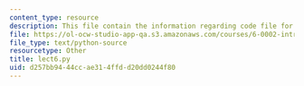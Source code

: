 ```yaml
---
content_type: resource
description: This file contain the information regarding code file for lecture 6.
file: https://ol-ocw-studio-app-qa.s3.amazonaws.com/courses/6-0002-introduction-to-computational-thinking-and-data-science-fall-2016/d257bb9444ccae314ffdd20dd0244f80_lect6.py
file_type: text/python-source
resourcetype: Other
title: lect6.py
uid: d257bb94-44cc-ae31-4ffd-d20dd0244f80
---
```

